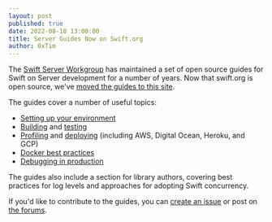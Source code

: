 ```yaml
---
layout: post
published: true
date: 2022-08-18 13:00:00
title: Server Guides Now on Swift.org
author: 0xTim
---
```


The [Swift Server Workgroup](/sswg/) has maintained a set of open source guides for Swift on Server development for a number of years. Now that swift.org is open source, we've [moved the guides to this site](/server/guides/).

The guides cover a number of useful topics:

 * [Setting up your environment](/server/guides/setup-and-ide-alternatives.html)
 * [Building]({{site.url}}/server/guides/building.html) and [testing]({{site.url}}/server/guides/testing.html)
 * [Profiling]({{site.url}}/server/guides/performance.html) and [deploying]({{site.url}}/server/guides/deployment.html) (including AWS, Digital Ocean, Heroku, and GCP)
 * [Docker best practices]({{site.url}}/server/guides/packaging.html)
 * [Debugging in production]({{site.url}}/server/guides/llvm-sanitizers.html)

The guides also include a section for library authors, covering best practices for log levels and approaches for adopting Swift concurrency.

If you'd like to contribute to the guides, you can [create an issue](https://github.com/apple/swift-org-website/issues/new/choose) or post on [the forums](https://forums.swift.org).